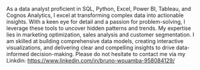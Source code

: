 As a data analyst proficient in SQL, Python, Excel, Power BI, Tableau, and Cognos Analytics, I excel at transforming complex data into actionable insights. 
With a keen eye for detail and a passion for problem-solving, I leverage these tools to uncover hidden patterns and trends. 
My expertise lies in marketing optimization, sales analysis and customer segmentation.
I am skilled at building comprehensive data models, creating interactive visualizations, and delivering clear and compelling insights to drive data-informed decision-making.
Please do not hesitate to contact me via my Linkdin: https://www.linkedin.com/in/bruno-wouamba-958084129/

